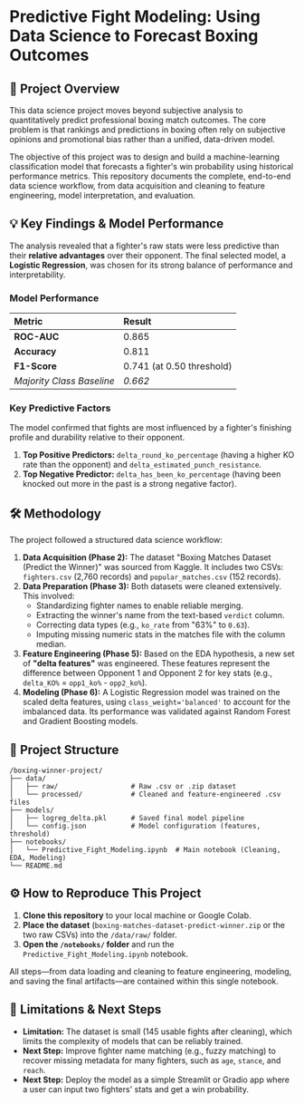 # Predictive Fight Modeling: Using Data Science to Forecast Boxing Outcomes

## 🚀 Project Overview

This data science project moves beyond subjective analysis to quantitatively predict professional boxing match outcomes. The core problem is that rankings and predictions in boxing often rely on subjective opinions and promotional bias rather than a unified, data-driven model.

The objective of this project was to design and build a machine-learning classification model that forecasts a fighter's win probability using historical performance metrics. This repository documents the complete, end-to-end data science workflow, from data acquisition and cleaning to feature engineering, model interpretation, and evaluation.

## 💡 Key Findings & Model Performance

The analysis revealed that a fighter's raw stats were less predictive than their **relative advantages** over their opponent. The final selected model, a **Logistic Regression**, was chosen for its strong balance of performance and interpretability.

### Model Performance

| Metric | Result |
| :--- | :--- |
| **ROC-AUC** | 0.865 |
| **Accuracy** | 0.811|
| **F1-Score** | 0.741 (at 0.50 threshold)|
| *Majority Class Baseline* | *0.662* |

### Key Predictive Factors

The model confirmed that fights are most influenced by a fighter's finishing profile and durability relative to their opponent.

1.  **Top Positive Predictors:** `delta_round_ko_percentage` (having a higher KO rate than the opponent) and `delta_estimated_punch_resistance`.
2.  **Top Negative Predictor:** `delta_has_been_ko_percentage` (having been knocked out more in the past is a strong negative factor).

## 🛠️ Methodology

The project followed a structured data science workflow:

1.  **Data Acquisition (Phase 2):** The dataset "Boxing Matches Dataset (Predict the Winner)" was sourced from Kaggle. It includes two CSVs: `fighters.csv` (2,760 records) and `popular_matches.csv` (152 records).
2.  **Data Preparation (Phase 3):** Both datasets were cleaned extensively. This involved:
    * Standardizing fighter names to enable reliable merging.
    * Extracting the winner's name from the text-based `verdict` column.
    * Correcting data types (e.g., `ko_rate` from "63%" to `0.63`).
    * Imputing missing numeric stats in the matches file with the column median.
3.  **Feature Engineering (Phase 5):** Based on the EDA hypothesis, a new set of **"delta features"** was engineered. These features represent the difference between Opponent 1 and Opponent 2 for key stats (e.g., `delta_KO%` = `opp1_ko%` - `opp2_ko%`).
4.  **Modeling (Phase 6):** A Logistic Regression model was trained on the scaled delta features, using `class_weight='balanced'` to account for the imbalanced data. Its performance was validated against Random Forest and Gradient Boosting models.

## 📂 Project Structure
```
/boxing-winner-project/
├── data/
│   ├── raw/                  # Raw .csv or .zip dataset
│   └── processed/            # Cleaned and feature-engineered .csv files
├── models/
│   ├── logreg_delta.pkl      # Saved final model pipeline
│   └── config.json           # Model configuration (features, threshold)
├── notebooks/
│   └── Predictive_Fight_Modeling.ipynb  # Main notebook (Cleaning, EDA, Modeling)
└── README.md
```
## ⚙️ How to Reproduce This Project

1.  **Clone this repository** to your local machine or Google Colab.
2.  **Place the dataset** (`boxing-matches-dataset-predict-winner.zip` or the two raw CSVs) into the `/data/raw/` folder.
3.  **Open the `/notebooks/` folder** and run the `Predictive_Fight_Modeling.ipynb` notebook.

All steps—from data loading and cleaning to feature engineering, modeling, and saving the final artifacts—are contained within this single notebook.

## 🔮 Limitations & Next Steps

* **Limitation:** The dataset is small (145 usable fights after cleaning), which limits the complexity of models that can be reliably trained.
* **Next Step:** Improve fighter name matching (e.g., fuzzy matching) to recover missing metadata for many fighters, such as `age`, `stance`, and `reach`.
* **Next Step:** Deploy the model as a simple Streamlit or Gradio app where a user can input two fighters' stats and get a win probability.

